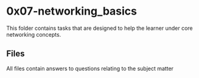 # 0x07-networking_basics

This folder contains tasks that are designed to help the learner under core networking concepts.

## Files

All files contain answers to questions relating to the subject matter

